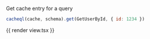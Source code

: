 Get cache entry for a query

```javascript
cacheql(cache, schema).get(GetUserById, { id: 1234 })
```

{{ render view.tsx }}
